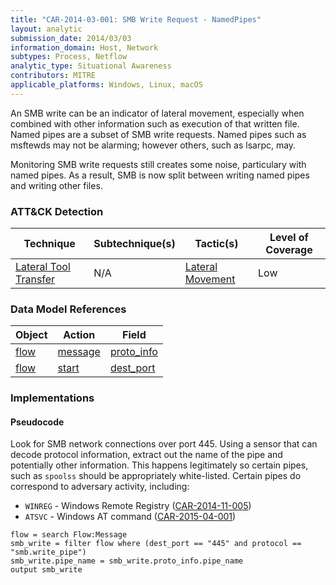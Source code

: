 ```yaml
---
title: "CAR-2014-03-001: SMB Write Request - NamedPipes"
layout: analytic
submission_date: 2014/03/03
information_domain: Host, Network
subtypes: Process, Netflow
analytic_type: Situational Awareness
contributors: MITRE
applicable_platforms: Windows, Linux, macOS
---
```


An SMB write can be an indicator of lateral movement, especially when combined with other information such as execution of that written file. Named pipes are a subset of SMB write requests. Named pipes such as msftewds may not be alarming; however others, such as lsarpc, may.

Monitoring SMB write requests still creates some noise, particulary with named pipes. As a result, SMB is now split between writing named pipes and writing other files.


### ATT&CK Detection

|Technique|Subtechnique(s)|Tactic(s)|Level of Coverage|
|---|---|---|---|
|[Lateral Tool Transfer](https://attack.mitre.org/beta/techniques/T1570/)|N/A|[Lateral Movement](https://attack.mitre.org/beta/tactics/TA0008/)|Low|

### Data Model References

|Object|Action|Field|
|---|---|---|
|[flow](/data_model/flow) | [message](/data_model/flow#message) | [proto_info](/data_model/flow#proto_info) |
|[flow](/data_model/flow) | [start](/data_model/flow#start) | [dest_port](/data_model/flow#dest_port) |


### Implementations

#### Pseudocode

Look for SMB network connections over port 445. Using a sensor that can decode protocol information, extract out the name of the pipe and potentially other information. This happens legitimately so certain pipes, such as `spoolss` should be appropriately white-listed. Certain pipes do correspond to adversary activity, including:

* `WINREG` - Windows Remote Registry ([CAR-2014-11-005](CAR-2014-11-005))
* `ATSVC` - Windows AT command ([CAR-2015-04-001](CAR-2015-04-001))


```
flow = search Flow:Message
smb_write = filter flow where (dest_port == "445" and protocol == "smb.write_pipe")
smb_write.pipe_name = smb_write.proto_info.pipe_name
output smb_write
```




